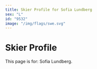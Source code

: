 ```yaml
---
title: Skier Profile for Sofia Lundberg
sex: "L"
id: "9532"
image: "/img/flags/swe.svg" 
---
```


# Skier Profile

This page is for: Sofia Lundberg.
    